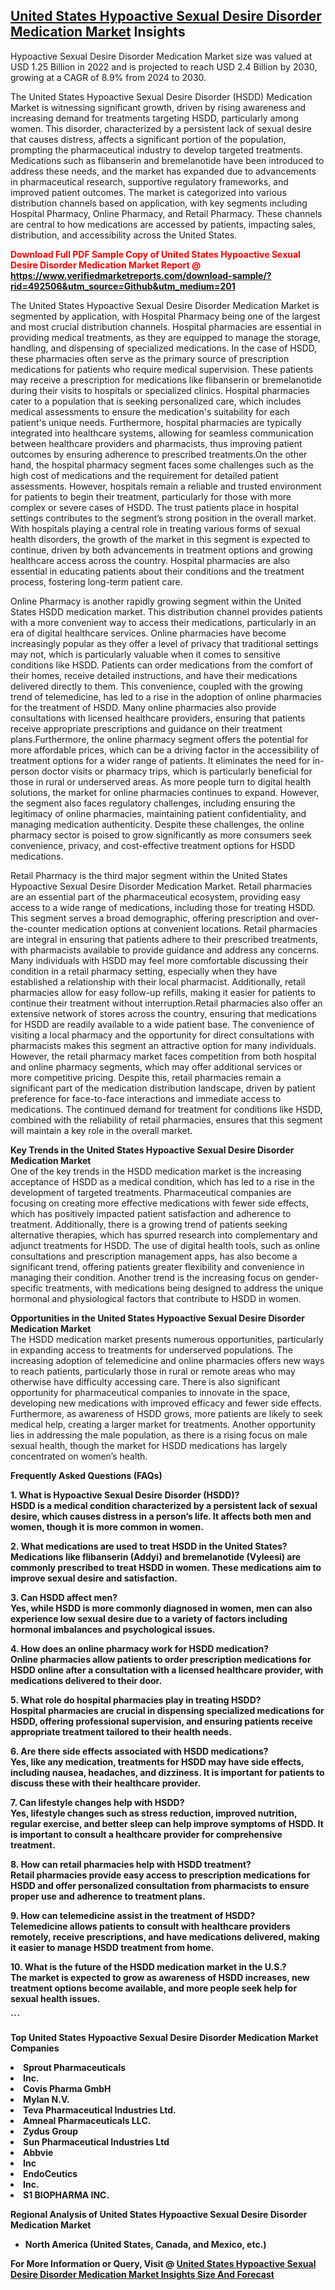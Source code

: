 <h2><a href="https://www.verifiedmarketreports.com/download-sample/?rid=492506&amp;utm_source=Github&amp;utm_medium=201" target="_blank">United States Hypoactive Sexual Desire Disorder Medication Market</a> Insights</h2><p>Hypoactive Sexual Desire Disorder Medication Market size was valued at USD 1.25 Billion in 2022 and is projected to reach USD 2.4 Billion by 2030, growing at a CAGR of 8.9% from 2024 to 2030.</p><p><p>The United States Hypoactive Sexual Desire Disorder (HSDD) Medication Market is witnessing significant growth, driven by rising awareness and increasing demand for treatments targeting HSDD, particularly among women. This disorder, characterized by a persistent lack of sexual desire that causes distress, affects a significant portion of the population, prompting the pharmaceutical industry to develop targeted treatments. Medications such as flibanserin and bremelanotide have been introduced to address these needs, and the market has expanded due to advancements in pharmaceutical research, supportive regulatory frameworks, and improved patient outcomes. The market is categorized into various distribution channels based on application, with key segments including Hospital Pharmacy, Online Pharmacy, and Retail Pharmacy. These channels are central to how medications are accessed by patients, impacting sales, distribution, and accessibility across the United States. <strong><p><span class=""><span style="color: #ff0000;"><strong>Download Full PDF Sample Copy of United States Hypoactive Sexual Desire Disorder Medication Market Report</strong> @ </span><a href="https://www.verifiedmarketreports.com/download-sample/?rid=492506&amp;utm_source=Github&amp;utm_medium=201" target="_blank">https://www.verifiedmarketreports.com/download-sample/?rid=492506&amp;utm_source=Github&amp;utm_medium=201</a></span></p></strong></p><p>The United States Hypoactive Sexual Desire Disorder Medication Market is segmented by application, with Hospital Pharmacy being one of the largest and most crucial distribution channels. Hospital pharmacies are essential in providing medical treatments, as they are equipped to manage the storage, handling, and dispensing of specialized medications. In the case of HSDD, these pharmacies often serve as the primary source of prescription medications for patients who require medical supervision. These patients may receive a prescription for medications like flibanserin or bremelanotide during their visits to hospitals or specialized clinics. Hospital pharmacies cater to a population that is seeking personalized care, which includes medical assessments to ensure the medication's suitability for each patient's unique needs. Furthermore, hospital pharmacies are typically integrated into healthcare systems, allowing for seamless communication between healthcare providers and pharmacists, thus improving patient outcomes by ensuring adherence to prescribed treatments.On the other hand, the hospital pharmacy segment faces some challenges such as the high cost of medications and the requirement for detailed patient assessments. However, hospitals remain a reliable and trusted environment for patients to begin their treatment, particularly for those with more complex or severe cases of HSDD. The trust patients place in hospital settings contributes to the segment’s strong position in the overall market. With hospitals playing a central role in treating various forms of sexual health disorders, the growth of the market in this segment is expected to continue, driven by both advancements in treatment options and growing healthcare access across the country. Hospital pharmacies are also essential in educating patients about their conditions and the treatment process, fostering long-term patient care. </p><p>Online Pharmacy is another rapidly growing segment within the United States HSDD medication market. This distribution channel provides patients with a more convenient way to access their medications, particularly in an era of digital healthcare services. Online pharmacies have become increasingly popular as they offer a level of privacy that traditional settings may not, which is particularly valuable when it comes to sensitive conditions like HSDD. Patients can order medications from the comfort of their homes, receive detailed instructions, and have their medications delivered directly to them. This convenience, coupled with the growing trend of telemedicine, has led to a rise in the adoption of online pharmacies for the treatment of HSDD. Many online pharmacies also provide consultations with licensed healthcare providers, ensuring that patients receive appropriate prescriptions and guidance on their treatment plans.Furthermore, the online pharmacy segment offers the potential for more affordable prices, which can be a driving factor in the accessibility of treatment options for a wider range of patients. It eliminates the need for in-person doctor visits or pharmacy trips, which is particularly beneficial for those in rural or underserved areas. As more people turn to digital health solutions, the market for online pharmacies continues to expand. However, the segment also faces regulatory challenges, including ensuring the legitimacy of online pharmacies, maintaining patient confidentiality, and managing medication authenticity. Despite these challenges, the online pharmacy sector is poised to grow significantly as more consumers seek convenience, privacy, and cost-effective treatment options for HSDD medications. </p><p>Retail Pharmacy is the third major segment within the United States Hypoactive Sexual Desire Disorder Medication Market. Retail pharmacies are an essential part of the pharmaceutical ecosystem, providing easy access to a wide range of medications, including those for treating HSDD. This segment serves a broad demographic, offering prescription and over-the-counter medication options at convenient locations. Retail pharmacies are integral in ensuring that patients adhere to their prescribed treatments, with pharmacists available to provide guidance and address any concerns. Many individuals with HSDD may feel more comfortable discussing their condition in a retail pharmacy setting, especially when they have established a relationship with their local pharmacist. Additionally, retail pharmacies allow for easy follow-up refills, making it easier for patients to continue their treatment without interruption.Retail pharmacies also offer an extensive network of stores across the country, ensuring that medications for HSDD are readily available to a wide patient base. The convenience of visiting a local pharmacy and the opportunity for direct consultations with pharmacists makes this segment an attractive option for many individuals. However, the retail pharmacy market faces competition from both hospital and online pharmacy segments, which may offer additional services or more competitive pricing. Despite this, retail pharmacies remain a significant part of the medication distribution landscape, driven by patient preference for face-to-face interactions and immediate access to medications. The continued demand for treatment for conditions like HSDD, combined with the reliability of retail pharmacies, ensures that this segment will maintain a key role in the overall market. </p><p><strong>Key Trends in the United States Hypoactive Sexual Desire Disorder Medication Market</strong><br/>One of the key trends in the HSDD medication market is the increasing acceptance of HSDD as a medical condition, which has led to a rise in the development of targeted treatments. Pharmaceutical companies are focusing on creating more effective medications with fewer side effects, which has positively impacted patient satisfaction and adherence to treatment. Additionally, there is a growing trend of patients seeking alternative therapies, which has spurred research into complementary and adjunct treatments for HSDD. The use of digital health tools, such as online consultations and prescription management apps, has also become a significant trend, offering patients greater flexibility and convenience in managing their condition. Another trend is the increasing focus on gender-specific treatments, with medications being designed to address the unique hormonal and physiological factors that contribute to HSDD in women. </p><p><strong>Opportunities in the United States Hypoactive Sexual Desire Disorder Medication Market</strong><br/>The HSDD medication market presents numerous opportunities, particularly in expanding access to treatments for underserved populations. The increasing adoption of telemedicine and online pharmacies offers new ways to reach patients, particularly those in rural or remote areas who may otherwise have difficulty accessing care. There is also significant opportunity for pharmaceutical companies to innovate in the space, developing new medications with improved efficacy and fewer side effects. Furthermore, as awareness of HSDD grows, more patients are likely to seek medical help, creating a larger market for treatments. Another opportunity lies in addressing the male population, as there is a rising focus on male sexual health, though the market for HSDD medications has largely concentrated on women’s health. </p><p><strong>Frequently Asked Questions (FAQs)</strong></p><p><strong>1. What is Hypoactive Sexual Desire Disorder (HSDD)?<br/>HSDD is a medical condition characterized by a persistent lack of sexual desire, which causes distress in a person’s life. It affects both men and women, though it is more common in women.</p><p><strong>2. What medications are used to treat HSDD in the United States?<br/>Medications like flibanserin (Addyi) and bremelanotide (Vyleesi) are commonly prescribed to treat HSDD in women. These medications aim to improve sexual desire and satisfaction.</p><p><strong>3. Can HSDD affect men?<br/>Yes, while HSDD is more commonly diagnosed in women, men can also experience low sexual desire due to a variety of factors including hormonal imbalances and psychological issues.</p><p><strong>4. How does an online pharmacy work for HSDD medication?<br/>Online pharmacies allow patients to order prescription medications for HSDD online after a consultation with a licensed healthcare provider, with medications delivered to their door.</p><p><strong>5. What role do hospital pharmacies play in treating HSDD?<br/>Hospital pharmacies are crucial in dispensing specialized medications for HSDD, offering professional supervision, and ensuring patients receive appropriate treatment tailored to their health needs.</p><p><strong>6. Are there side effects associated with HSDD medications?<br/>Yes, like any medication, treatments for HSDD may have side effects, including nausea, headaches, and dizziness. It is important for patients to discuss these with their healthcare provider.</p><p><strong>7. Can lifestyle changes help with HSDD?<br/>Yes, lifestyle changes such as stress reduction, improved nutrition, regular exercise, and better sleep can help improve symptoms of HSDD. It is important to consult a healthcare provider for comprehensive treatment.</p><p><strong>8. How can retail pharmacies help with HSDD treatment?<br/>Retail pharmacies provide easy access to prescription medications for HSDD and offer personalized consultation from pharmacists to ensure proper use and adherence to treatment plans.</p><p><strong>9. How can telemedicine assist in the treatment of HSDD?<br/>Telemedicine allows patients to consult with healthcare providers remotely, receive prescriptions, and have medications delivered, making it easier to manage HSDD treatment from home.</p><p><strong>10. What is the future of the HSDD medication market in the U.S.?<br/>The market is expected to grow as awareness of HSDD increases, new treatment options become available, and more people seek help for sexual health issues.</p>```</p><p><strong>Top United States Hypoactive Sexual Desire Disorder Medication Market Companies</strong></p><div data-test-id=""><p><li>Sprout Pharmaceuticals</li><li> Inc.</li><li> Covis Pharma GmbH</li><li> Mylan N.V.</li><li> Teva Pharmaceutical Industries Ltd.</li><li> Amneal Pharmaceuticals LLC.</li><li> Zydus Group</li><li> Sun Pharmaceutical Industries Ltd</li><li> Abbvie</li><li>Inc</li><li> EndoCeutics</li><li> Inc.</li><li> S1 BIOPHARMA INC.</li></p><div><strong>Regional Analysis of&nbsp;United States Hypoactive Sexual Desire Disorder Medication Market</strong></div><ul><li dir="ltr"><p dir="ltr">North America&nbsp;(United States, Canada, and Mexico, etc.)</p></li></ul><p><strong>For More Information or Query, Visit @&nbsp;</strong><strong><a href="https://www.verifiedmarketreports.com/product/hypoactive-sexual-desire-disorder-medication-market/?utm_source=Github&amp;utm_medium=201" target="_blank">United States Hypoactive Sexual Desire Disorder Medication Market Insights Size And Forecast</a></strong></p></div>
